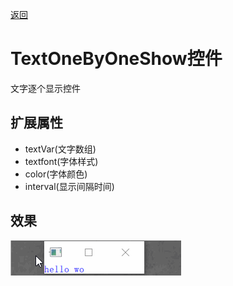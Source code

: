 [返回](../../README.md) 

# TextOneByOneShow控件

文字逐个显示控件

## 扩展属性

* textVar(文字数组)
* textfont(字体样式)
* color(字体颜色)
* interval(显示间隔时间)

## 效果

![TextOneByOneShow](../../gif/TextOneByOneShow.gif)
